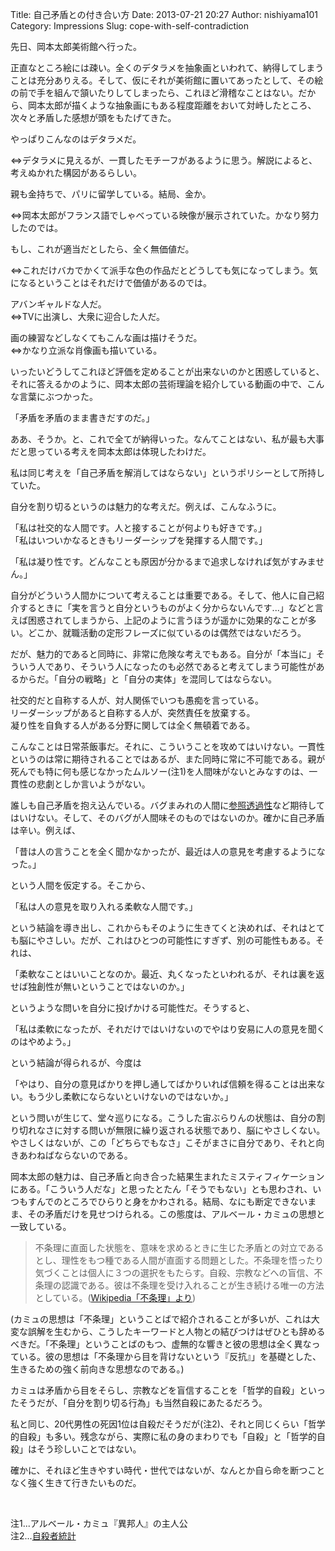 Title: 自己矛盾との付き合い方
Date: 2013-07-21 20:27
Author: nishiyama101
Category: Impressions
Slug: cope-with-self-contradiction

先日、岡本太郎美術館へ行った。

正直なところ絵には疎い。全くのデタラメを抽象画といわれて、納得してしまうことは充分ありえる。そして、仮にそれが美術館に置いてあったとして、その絵の前で手を組んで頷いたりしてしまったら、これほど滑稽なことはない。だから、岡本太郎が描くような抽象画にもある程度距離をおいて対峙したところ、次々と矛盾した感想が頭をもたげてきた。

やっぱりこんなのはデタラメだ。  

⇔デタラメに見えるが、一貫したモチーフがあるように思う。解説によると、考えぬかれた構図があるらしい。

親も金持ちで、パリに留学している。結局、金か。  

⇔岡本太郎がフランス語でしゃべっている映像が展示されていた。かなり努力したのでは。

もし、これが適当だとしたら、全く無価値だ。  

⇔これだけバカでかくて派手な色の作品だとどうしても気になってしまう。気になるということはそれだけで価値があるのでは。

アバンギャルドな人だ。  
⇔TVに出演し、大衆に迎合した人だ。

画の練習などしなくてもこんな画は描けそうだ。  
⇔かなり立派な肖像画も描いている。

いったいどうしてこれほど評価を定めることが出来ないのかと困惑していると、それに答えるかのように、岡本太郎の芸術理論を紹介している動画の中で、こんな言葉にぶつかった。

「矛盾を矛盾のまま書きだすのだ。」

ああ、そうか。と、これで全てが納得いった。なんてことはない、私が最も大事だと思っている考えを岡本太郎は体現したわけだ。

私は同じ考えを「自己矛盾を解消してはならない」というポリシーとして所持していた。

自分を割り切るというのは魅力的な考えだ。例えば、こんなふうに。

「私は社交的な人間です。人と接することが何よりも好きです。」  
「私はいついかなるときもリーダーシップを発揮する人間です。」  

「私は凝り性です。どんなことも原因が分かるまで追求しなければ気がすみません。」

自分がどういう人間かについて考えることは重要である。そして、他人に自己紹介するときに「実を言うと自分というものがよく分からないんです...」などと言えば困惑されてしまうから、上記のように言うほうが遥かに効果的なことが多い。どこか、就職活動の定形フレーズに似ているのは偶然ではないだろう。

だが、魅力的であると同時に、非常に危険な考えでもある。自分が「本当に」そういう人であり、そういう人になったのも必然であると考えてしまう可能性があるからだ。「自分の戦略」と「自分の実体」を混同してはならない。

社交的だと自称する人が、対人関係でいつも愚痴を言っている。  
リーダーシップがあると自称する人が、突然責任を放棄する。  
凝り性を自負する人がある分野に関しては全く無頓着である。

こんなことは日常茶飯事だ。それに、こういうことを攻めてはいけない。一貫性というのは常に期待されることではあるが、また同時に常に不可能である。親が死んでも特に何も感じなかったムルソー(注1)を人間味がないとみなすのは、一貫性の悲劇としか言いようがない。

誰しも自己矛盾を抱え込んでいる。バグまみれの人間に[参照透過性][]など期待してはいけない。そして、そのバグが人間味そのものではないのか。確かに自己矛盾は辛い。例えば、

「昔は人の言うことを全く聞かなかったが、最近は人の意見を考慮するようになった。」

という人間を仮定する。そこから、

「私は人の意見を取り入れる柔軟な人間です。」

という結論を導き出し、これからもそのように生きてくと決めれば、それはとても脳にやさしい。だが、これはひとつの可能性にすぎず、別の可能性もある。それは、

「柔軟なことはいいことなのか。最近、丸くなったといわれるが、それは裏を返せば独創性が無いということではないのか。」

というような問いを自分に投げかける可能性だ。そうすると、

「私は柔軟になったが、それだけではいけないのでやはり安易に人の意見を聞くのはやめよう。」

という結論が得られるが、今度は

「やはり、自分の意見ばかりを押し通してばかりいれば信頼を得ることは出来ない。もう少し柔軟にならないといけないのではないか。」

という問いが生じて、堂々巡りになる。こうした宙ぶらりんの状態は、自分の割り切れなさに対する問いが無限に繰り返される状態であり、脳にやさしくない。やさしくはないが、この「どちらでもなさ」こそがまさに自分であり、それと向きあわねばならないのである。

岡本太郎の魅力は、自己矛盾と向き合った結果生まれたミスティフィケーションにある。「こういう人だな」と思ったとたん「そうでもない」とも思わされ、いつもすんでのところでひらりと身をかわされる。結局、なにも断定できないまま、その矛盾だけを見せつけられる。この態度は、アルベール・カミュの思想と一致している。

> 不条理に直面した状態を、意味を求めるときに生じた矛盾との対立であるとし、理性をもつ種である人間が直面する問題とした。不条理を悟ったり気づくことは個人に３つの選択をもたらす。自殺、宗教などへの盲信、不条理の認識である。彼は不条理を受け入れることが生き続ける唯一の方法としている。([Wikipedia「不条理」より][])

(カミュの思想は「不条理」ということばで紹介されることが多いが、これは大変な誤解を生むから、こうしたキーワードと人物との結びつけはぜひとも辞めるべきだ。「不条理」ということばのもつ、虚無的な響きと彼の思想は全く異なっている。彼の思想は「不条理から目を背けないという『反抗』」を基礎とした、生きるための強く前向きな思想なのである。)

カミュは矛盾から目をそらし、宗教などを盲信することを「哲学的自殺」といったそうだが、「自分を割り切る行為」も当然自殺にあたるだろう。

私と同じ、20代男性の死因1位は自殺だそうだが(注2)、それと同じくらい「哲学的自殺」も多い。残念ながら、実際に私の身のまわりでも「自殺」と「哲学的自殺」はそう珍しいことではない。

確かに、それほど生きやすい時代・世代ではないが、なんとか自ら命を断つことなく強く生きて行きたいものだ。

 

注1...アルベール・カミュ『異邦人』の主人公  
注2...[自殺者統計][]

  [参照透過性]: http://ja.wikipedia.org/wiki/%E5%8F%82%E7%85%A7%E9%80%8F%E9%81%8E%E6%80%A7
  [Wikipedia「不条理」より]: http://ja.wikipedia.org/wiki/不条理
  [自殺者統計]: http://www.lifelink.or.jp/hp/statistics.html
    "自殺者統計"
